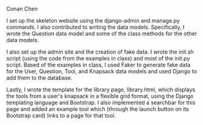 Conan Chen

I set up the skeleton website using the django-admin and manage.py commands. I
also contributed to writing the data models. Specifically, I wrote the Question
data model and some of the class methods for the other data models.

I also set up the admin site and the creation of fake data. I wrote the init.sh
script (using the code from the examples in class) and most of the init.py
script. Based of the examples in class, I used Faker to generate fake data for
the User, Question, Tool, and Knapsack data models and used Django to add them
to the database.

Lastly, I wrote the template for the library page, library.html, which displays
the tools from a user's knapsack in a flexible grid format, using the Django
templating language and Bootstrap. I also implemented a searchbar for this page
and added an example tool which (through the launch button on its Bootstrap
card) links to a page for that tool.
